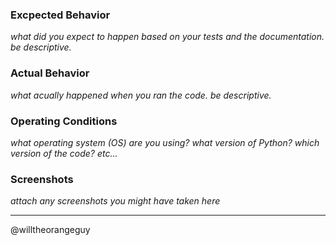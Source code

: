 ### Excpected Behavior

*what did you expect to happen based on your tests and the documentation. be descriptive.*

### Actual Behavior

*what acually happened when you ran the code. be descriptive.*

### Operating Conditions

*what operating system (OS) are you using? what version of Python? which version of the code? etc...*

### Screenshots

*attach any screenshots you might have taken here*

---
@willtheorangeguy
